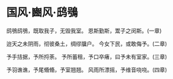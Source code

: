 # 国风·豳风·鸱鴞

鸱鴞鸱鴞，既取我子，无毁我室。
恩斯勤斯，鬻子之闵斯。(一章)

迨天之未阴雨，彻彼桑土，绸缪牖户。
今女下民，或敢侮予。(二章)

予手拮据，予所捋荼。
予所蓄租，予口卒瘏，曰予未有室家。(三章)

予羽谯谯，予尾翛翛，予室翘翘。
风雨所漂摇，予维音哓哓。(四章)

